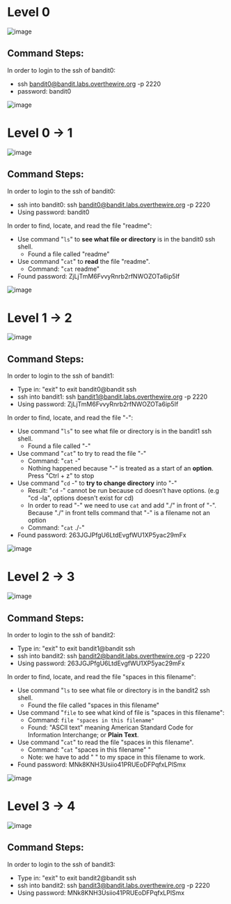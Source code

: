 # Level 0

![image](https://github.com/JTCyberTech/Cybersecurity-Home-Labs/assets/46698661/5c3babd0-a713-4a61-b0cc-d4375f0339cf)

## Command Steps: 

In order to login to the ssh of bandit0:
- ssh bandit0@bandit.labs.overthewire.org -p 2220
- password: bandit0 

![image](https://github.com/JTCyberTech/Cybersecurity-Home-Labs/assets/46698661/38b3d3b5-ded1-4258-9f11-d3c7a3c18696)

#

# Level 0 -> 1

![image](https://github.com/JTCyberTech/Cybersecurity-Home-Labs/assets/46698661/400f1e02-b5e0-4fb3-a4f2-d581d6ac53aa)

## Command Steps: 

In order to login to the ssh of bandit0:
- ssh into bandit0: ssh bandit0@bandit.labs.overthewire.org -p 2220
- Using password: bandit0

In order to find, locate, and read the file "readme":
- Use command "```ls```" to **see what file or directory** is in the bandit0 ssh shell.
  - Found a file called "readme"
- Use command "```cat```" to **read** the file "readme".
  - Command: "```cat``` readme"
- Found password: ZjLjTmM6FvvyRnrb2rfNWOZOTa6ip5If

![image](https://github.com/JTCyberTech/Cybersecurity-Home-Labs/assets/46698661/4c1c0d1e-2f85-44bf-951a-b8a333023954)

#

# Level 1 -> 2

![image](https://github.com/JTCyberTech/Cybersecurity-Home-Labs/assets/46698661/56ef3ac3-7cf7-47d5-80c6-375cd40c5d12)

## Command Steps: 

In order to login to the ssh of bandit1:
- Type in: "exit" to exit bandit0@bandit ssh
- ssh into bandit1: ssh bandit1@bandit.labs.overthewire.org -p 2220
- Using password: ZjLjTmM6FvvyRnrb2rfNWOZOTa6ip5If

In order to find, locate, and read the file "-":
- Use command "```ls```" to see what file or directory is in the bandit1 ssh shell.
  - Found a file called "-"
- Use command "```cat```" to try to read the file "-"
  - Command: "```cat``` -"
  - Nothing happened because "-" is treated as a start of an **option**. Press "Ctrl + z" to stop
- Use command "```cd``` -" to **try to change directory** into "-"
  - Result: "```cd``` -" cannot be run because cd doesn't have options. (e.g "cd -la", options doesn't exist for cd)
  - In order to read "-" we need to use ```cat``` and add "./" in front of "-". Because "./" in front tells command that "-" is a filename not an option
  - Command:  "```cat``` ./-"
- Found password: 263JGJPfgU6LtdEvgfWU1XP5yac29mFx
 
![image](https://github.com/JTCyberTech/Cybersecurity-Home-Labs/assets/46698661/3bc61e17-1b96-490e-a263-643aae2f3510)

#

# Level 2 -> 3

![image](https://github.com/JTCyberTech/Cybersecurity-Home-Labs/assets/46698661/a229a796-d02a-4b71-843c-ba9d5c16a261)

## Command Steps: 

In order to login to the ssh of bandit2:
- Type in: "exit" to exit bandit1@bandit ssh
- ssh into bandit2: ssh bandit2@bandit.labs.overthewire.org -p 2220
- Using password: 263JGJPfgU6LtdEvgfWU1XP5yac29mFx

In order to find, locate, and read the file "spaces in this filename":
- Use command "```ls``` to see what file or directory is in the bandit2 ssh shell.
  - Found the file called "spaces in this filename"
- Use command "```file``` to see what kind of file is "spaces in this filename":
  - Command: ```file "spaces in this filename"```
  - Found: "ASCII text" meaning American Standard Code for Information Interchange; or **Plain Text**.
- Use command "```cat```" to read the file "spaces in this filename".
  - Command: "```cat``` "spaces in this filename" "
  - Note: we have to add " " to my space in this filename to work.
- Found password: MNk8KNH3Usiio41PRUEoDFPqfxLPlSmx

![image](https://github.com/JTCyberTech/Cybersecurity-Home-Labs/assets/46698661/417e991f-d17e-4fe4-b5c6-e7f9b86a8949)

#

# Level 3 -> 4

![image](https://github.com/JTCyberTech/Cybersecurity-Home-Labs/assets/46698661/54ca22c7-099d-48b3-93e8-64e66e27d8aa)

## Command Steps: 

In order to login to the ssh of bandit3:
- Type in: "exit" to exit bandit2@bandit ssh
- ssh into bandit2: ssh bandit3@bandit.labs.overthewire.org -p 2220
- Using password: MNk8KNH3Usiio41PRUEoDFPqfxLPlSmx

